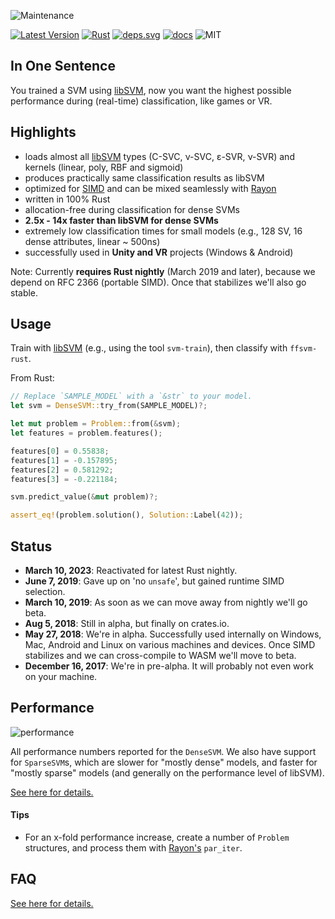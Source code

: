 ![Maintenance](https://img.shields.io/badge/maintenance-experimental-blue.svg)

[![Latest Version]][crates.io]
[![Rust](https://github.com/ralfbiedert/ffsvm-rust/actions/workflows/rust.yml/badge.svg?branch=master)](https://github.com/ralfbiedert/ffsvm-rust/actions/workflows/rust.yml)
[![deps.svg]][deps]
[![docs]][docs.rs]
![MIT]

## In One Sentence

You trained a SVM using [libSVM](https://github.com/cjlin1/libsvm), now you want the highest possible performance during (real-time) classification, like games or VR.


## Highlights

* loads almost all [libSVM](https://github.com/cjlin1/libsvm) types (C-SVC, ν-SVC, ε-SVR,  ν-SVR) and kernels (linear, poly, RBF and sigmoid)
* produces practically same classification results as libSVM
* optimized for [SIMD](https://github.com/rust-lang/rfcs/pull/2366) and can be mixed seamlessly with [Rayon](https://github.com/rayon-rs/rayon)
* written in 100% Rust
* allocation-free during classification for dense SVMs
* **2.5x - 14x faster than libSVM for dense SVMs**
* extremely low classification times for small models (e.g., 128 SV, 16 dense attributes, linear ~ 500ns)
* successfully used in **Unity and VR** projects (Windows & Android)


Note: Currently **requires Rust nightly** (March 2019 and later), because we depend on RFC 2366 (portable SIMD). Once that stabilizes we'll also go stable.


## Usage

Train with [libSVM](https://github.com/cjlin1/libsvm) (e.g., using the tool `svm-train`), then classify with `ffsvm-rust`.

From Rust:

```rust
// Replace `SAMPLE_MODEL` with a `&str` to your model.
let svm = DenseSVM::try_from(SAMPLE_MODEL)?;

let mut problem = Problem::from(&svm);
let features = problem.features();

features[0] = 0.55838;
features[1] = -0.157895;
features[2] = 0.581292;
features[3] = -0.221184;

svm.predict_value(&mut problem)?;

assert_eq!(problem.solution(), Solution::Label(42));

```

## Status
* **March 10, 2023**: Reactivated for latest Rust nightly.
* **June 7, 2019**: Gave up on 'no `unsafe`', but gained runtime SIMD selection.
* **March 10, 2019**: As soon as we can move away from nightly we'll go beta.
* **Aug 5, 2018**: Still in alpha, but finally on crates.io.
* **May 27, 2018**: We're in alpha. Successfully used internally on Windows, Mac, Android and Linux
on various machines and devices. Once SIMD stabilizes and we can cross-compile to WASM
we'll move to beta.
* **December 16, 2017**: We're in pre-alpha. It will probably not even work on your machine.


## Performance

![performance](https://raw.githubusercontent.com/ralfbiedert/ffsvm-rust/master/docs/performance_relative.v3.png)

All performance numbers reported for the `DenseSVM`. We also have support for `SparseSVM`s, which are slower for "mostly dense" models, and faster for "mostly sparse" models (and generally on the performance level of libSVM).

[See here for details.](https://github.com/ralfbiedert/ffsvm-rust/blob/master/docs/performance.md)


#### Tips

* For an x-fold performance increase, create a number of `Problem` structures, and process them with [Rayon's](https://docs.rs/rayon/1.0.3/rayon/) `par_iter`.


## FAQ

[See here for details.](https://github.com/ralfbiedert/ffsvm-rust/blob/master/docs/FAQ.md)

[Latest Version]: https://img.shields.io/crates/v/ffsvm.svg
[crates.io]: https://crates.io/crates/ffsvm
[MIT]: https://img.shields.io/badge/license-MIT-blue.svg
[docs]: https://docs.rs/ffsvm/badge.svg
[docs.rs]: https://docs.rs/ffsvm/
[deps]: https://deps.rs/repo/github/ralfbiedert/ffsvm-rust
[deps.svg]: https://deps.rs/repo/github/ralfbiedert/ffsvm-rust/status.svg
